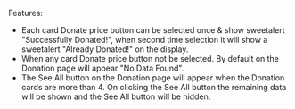 Features:

* Each card Donate price button can be selected once & show sweetalert "Successfully Donated!", when second time selection it will show a sweetalert "Already Donated!" on the display.
* When any card Donate price button not be selected. By default on the Donation page will appear "No Data Found".
* The See All button on the Donation page will appear when the Donation cards
are more than 4. On clicking the See All button the remaining data will be
shown and the See All button will be hidden.
